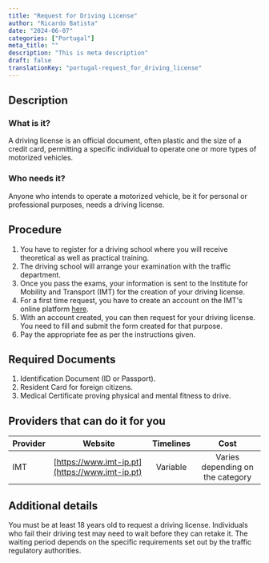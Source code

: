 ```yaml
---
title: "Request for Driving License"
author: "Ricardo Batista"
date: "2024-06-07"
categories: ["Portugal"]
meta_title: ""
description: "This is meta description"
draft: false
translationKey: "portugal-request_for_driving_license"
---
```


## Description
### What is it?
A driving license is an official document, often plastic and the size of a credit card, permitting a specific individual to operate one or more types of motorized vehicles.

### Who needs it?
Anyone who intends to operate a motorized vehicle, be it for personal or professional purposes, needs a driving license.

## Procedure
1. You have to register for a driving school where you will receive theoretical as well as practical training.
2. The driving school will arrange your examination with the traffic department.
3. Once you pass the exams, your information is sent to the Institute for Mobility and Transport (IMT) for the creation of your driving license.
4. For a first time request, you have to create an account on the IMT's online platform [here](https://servicos.imt-ip.pt/).
5. With an account created, you can then request for your driving license. You need to fill and submit the form created for that purpose.
6. Pay the appropriate fee as per the instructions given.

## Required Documents
1. Identification Document (ID or Passport).
2. Resident Card for foreign citizens.
3. Medical Certificate proving physical and mental fitness to drive.

## Providers that can do it for you

| Provider        |     Website     |     Timelines    |       Cost      |
| --------------- | --------------- |  :-------------: | :-------------: |
| IMT            |  [https://www.imt-ip.pt](https://www.imt-ip.pt)   |      Variable      |        Varies depending on the category       |

## Additional details
You must be at least 18 years old to request a driving license. Individuals who fail their driving test may need to wait before they can retake it. The waiting period depends on the specific requirements set out by the traffic regulatory authorities.